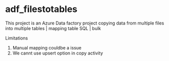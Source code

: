 # adf_filestotables
This project is an Azure Data factory project copying data from multiple files into multiple tables | mapping table SQL | bulk

Limitations
1. Manual mapping couldbe a issue
2. We cannt use upsert option in copy activity
